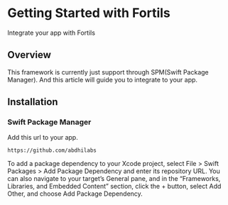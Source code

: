 # Getting Started with Fortils

Integrate your app with Fortils

## Overview

This framework is currently just support through SPM(Swift Package Manager). And this article will guide you to integrate to your app.  

## Installation
### Swift Package Manager
Add this url to your app.
```
https://github.com/abdhilabs
```
To add a package dependency to your Xcode project, select File > Swift Packages > Add Package Dependency and enter its repository URL. You can also navigate to your target’s General pane, and in the “Frameworks, Libraries, and Embedded Content” section, click the + button, select Add Other, and choose Add Package Dependency.
